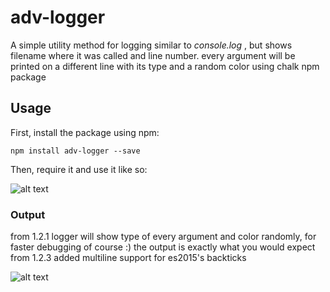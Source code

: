 # adv-logger
A simple utility method for logging similar to *console.log* , but
shows filename where it was called and line number. every argument
will be printed on a different line with its type and a random color
using chalk npm package

## Usage

First, install the package using npm:

`npm install adv-logger --save`

Then, require it and use it like so:

![alt text](https://i.imgsafe.org/ba9cec6e8a.png)


### Output
from 1.2.1 logger will show type of every argument and color randomly, for faster debugging of course :)
the output is exactly what you would expect
from 1.2.3 added multiline support for es2015's backticks

![alt text](https://i.imgsafe.org/ba9c47e1d0.png)


